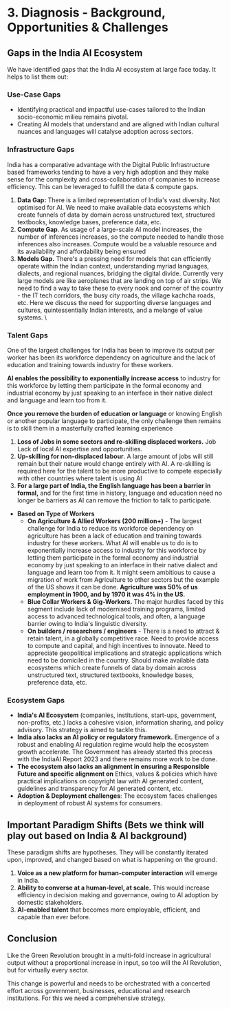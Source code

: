 # 3. Diagnosis - Background, Opportunities & Challenges

## Gaps in the India AI Ecosystem

We have identified gaps that the India AI ecosystem at large face today. It helps to list them out:

### **Use-Case Gaps**

* Identifying practical and impactful use-cases tailored to the Indian socio-economic milieu remains pivotal.&#x20;
* Creating AI models that understand and are aligned with Indian cultural nuances and languages will catalyse adoption across sectors.



### **Infrastructure Gaps**

India has a comparative advantage with the Digital Public Infrastructure based frameworks tending to have a very high adoption and they make sense for the complexity and cross-collaboration of companies to increase efficiency. This can be leveraged to fulfill the data & compute gaps.

1. **Data Gap:** There is a limited representation of India's vast diversity. Not optimised for AI. We need to make available data ecosystems which create funnels of data by domain across unstructured text, structured textbooks, knowledge bases, preference data, etc.&#x20;
2. **Compute Gap**. As usage of a large-scale AI model increases, the number of inferences increases, so the compute needed to handle those inferences also increases. Compute would be a valuable resource and its availability and affordability being ensured &#x20;
3. **Models Gap.** There's a pressing need for models that can efficiently operate within the Indian context, understanding myriad languages, dialects, and regional nuances, bridging the digital divide. Currently very large models are like aeroplanes that are landing on top of air strips. We need to find a way to take these to every nook and corner of the country - the IT tech corridors, the busy city roads, the village kachcha roads, etc. Here we discuss the need for supporting diverse languages and cultures, quintessentially Indian interests, and a melange of value systems. \




### **Talent Gaps**&#x20;

One of the largest challenges  for India has been to improve its output per worker has been its workforce dependency on agriculture and the lack of education and training towards industry for these workers.

**AI enables the possibility to** **exponentially increase access** to industry for this workforce by letting them participate in the formal economy and industrial economy by just speaking to an interface in their native dialect and language and learn too from it.

**Once you remove the burden of education or language** or knowing English or another popular language to participate, the only challenge then remains is to skill them in a masterfully crafted learning experience

1. **Loss of Jobs in some sectors and re-skilling displaced workers.** Job Lack of local AI expertise and opportunities.
2. **Up-skilling for non-displaced labour**. A large amount of jobs will still remain but their nature would change entirely with AI. A re-skilling is required here for the talent to be more productive to compete especially with other countries where talent is using AI
3. **For a large part of India, the English language has been a barrier in formal,** and for the first time in history, language and education need no longer be barriers as AI can remove the friction to talk to participate.&#x20;



* **Based on Type of Workers**
  * **On Agriculture & Allied Workers (200 million+)** - The largest challenge for India to reduce its workforce dependency on agriculture has been a lack of education and training towards industry for these workers. What AI will enable us to do is to exponentially increase access to industry for this workforce by letting them participate in the formal economy and industrial economy by just speaking to an interface in their native dialect and language and learn too from it. It might seem ambitious to cause a migration of work from Agriculture to other sectors but the example of the US shows it can be done. **Agriculture was 50% of us employment in 1900, and by 1970 it was 4% in the US.**&#x20;
  * **Blue Collar Workers & Gig-Workers.** The major hurdles faced by this segment include lack of modernised training programs, limited access to advanced technological tools, and often, a language barrier owing to India's linguistic diversity.
  * **On builders / researchers / engineers** - There is a need to attract & retain talent, in a globally competitive race. Need to provide access to compute and capital, and high incentives to innovate. Need to appreciate geopolitical implications and strategic applications which need to be domiciled in the country. Should make available data ecosystems which create funnels of data by domain across unstructured text, structured textbooks, knowledge bases, preference data, etc.



### **Ecosystem Gaps**

* **India's AI Ecosystem** (companies, institutions, start-ups, government, non-profits, etc.) lacks a cohesive vision, information sharing, and policy advisory. This strategy is aimed to tackle this.
* **India also lacks an AI policy or regulatory framework.** Emergence of a robust and enabling AI regulation regime would help the ecosystem growth accelerate. The Government has already started this process with the IndiaAI Report 2023 and there remains more work to be done.
* **The ecosystem also lacks an alignment in ensuring a Responsible Future and specific alignment on** Ethics, values & policies which have practical implications on copyright law with AI generated content, guidelines and transparency for AI generated content, etc.&#x20;
* **Adoption & Deployment challenges**: The ecosystem faces challenges in deployment of robust AI systems for consumers.

###

## **Important Paradigm Shifts (Bets we think will play out based on India & AI background)**

These paradigm shifts are hypotheses. They will be constantly iterated upon, improved, and changed based on what is happening on the ground.

1. **Voice as a new platform for human-computer interaction** will emerge in India.
2. **Ability to converse at a human-level, at scale.** This would increase efficiency in decision making and governance, owing to AI adoption by domestic stakeholders.&#x20;
3. **AI-enabled talent** that becomes more employable, efficient, and capable than ever before.

&#x20;

## **Conclusion**

Like the Green Revolution brought in a multi-fold increase in agricultural output without a proportional increase in input, so too will the AI Revolution, but for virtually every sector.

This change is powerful and needs to be orchestrated with a concerted effort across government, businesses, educational and research institutions. For this we need a comprehensive strategy.




